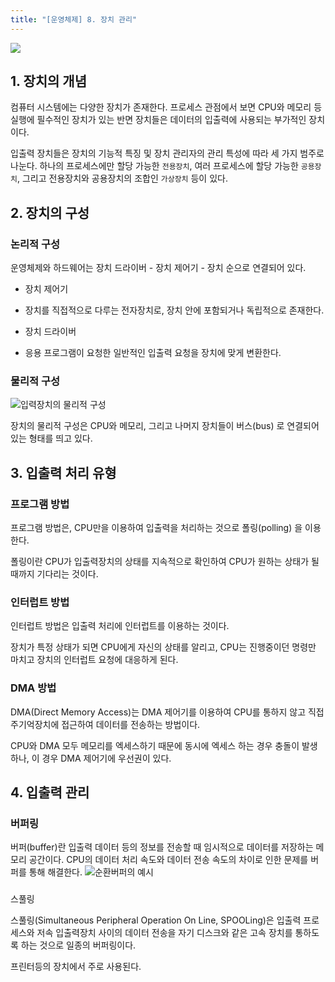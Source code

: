 ```yaml
---
title: "[운영체제] 8. 장치 관리"
---
```


![](__GHOST_URL__/content/images/2022/08/image-10.png)
## 1. 장치의 개념

컴퓨터 시스템에는 다양한 장치가 존재한다. 프로세스 관점에서 보면 CPU와 메모리 등 실행에 필수적인 장치가 있는 반면 장치들은 데이터의 입출력에 사용되는 부가적인 장치이다.

입출력 장치들은 장치의 기능적 특징 및 장치 관리자의 관리 특성에 따라 세 가지 범주로 나눈다. 하나의 프로세스에만 할당 가능한 `전용장치`, 여러 프로세스에 할당 가능한 `공용장치`, 그리고 전용장치와 공용장치의 조합인 `가상장치` 등이 있다.

## 2. 장치의 구성

### 논리적 구성

운영체제와 하드웨어는 장치 드라이버 - 장치 제어기 - 장치 순으로 연결되어 있다.

- 장치 제어기

- 장치를 직접적으로 다루는 전자장치로, 장치 안에 포함되거나 독립적으로 존재한다.

- 장치 드라이버

- 응용 프로그램이 요청한 일반적인 입출력 요청을 장치에 맞게 변환한다.

### 물리적 구성
![](https://blog.kakaocdn.net/dn/oWkWO/btrEE1NbFpQ/R4bIZr6TKmy09KNXh7wVVK/img.png)입력장치의 물리적 구성

장치의 물리적 구성은 CPU와 메모리, 그리고 나머지 장치들이 버스(bus) 로 연결되어 있는 형태를 띄고 있다.

## 3. 입출력 처리 유형

### 프로그램 방법

프로그램 방법은, CPU만을 이용하여 입출력을 처리하는 것으로 폴링(polling) 을 이용한다.

폴링이란 CPU가 입출력장치의 상태를 지속적으로 확인하여 CPU가 원하는 상태가 될 때까지 기다리는 것이다.

### 인터럽트 방법

인터럽트 방법은 입출력 처리에 인터럽트를 이용하는 것이다.

장치가 특정 상태가 되면 CPU에게 자신의 상태를 알리고, CPU는 진행중이던 명령만 마치고 장치의 인터럽트 요청에 대응하게 된다.

### DMA 방법

DMA(Direct Memory Access)는 DMA 제어기를 이용하여 CPU를 통하지 않고 직접 주기억장치에 접근하여 데이터를 전송하는 방법이다.

CPU와 DMA 모두 메모리를 엑세스하기 때문에 동시에 엑세스 하는 경우 충돌이 발생하나, 이 경우 DMA 제어기에 우선권이 있다.

## 4. 입출력 관리

### 버퍼링

버퍼(buffer)란 입출력 데이터 등의 정보를 전송할 때 임시적으로 데이터를 저장하는 메모리 공간이다. CPU의 데이터 처리 속도와 데이터 전송 속도의 차이로 인한 문제를 버퍼를 통해 해결한다.
![](https://blog.kakaocdn.net/dn/BDOr6/btrECu2I7Ke/Ui9I5uHqGq5aAFMncYwTLK/img.png)순환버퍼의 예시
### 
스풀링

스풀링(Simultaneous Peripheral Operation On Line, SPOOLing)은 입출력 프로세스와 저속 입출력장치 사이의 데이터 전송을 자기 디스크와 같은 고속 장치를 통하도록 하는 것으로 일종의 버퍼링이다.

프린터등의 장치에서 주로 사용된다.
